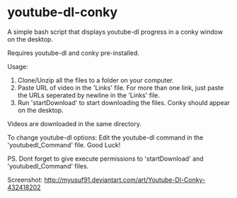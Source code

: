 youtube-dl-conky
================

A simple bash script that displays youtube-dl progress in a conky window on the desktop.

  Requires youtube-dl and conky pre-installed.
  
  Usage: 
  1. Clone/Unzip all the files to a folder on your computer.
  2. Paste URL of video in the 'Links' file. For more than one link, just paste the URLs seperated by newline in the 'Links' file.
  3. Run 'startDownload' to start downloading the files. Conky should appear on the desktop.
  
  Videos are downloaded in the same directory.
  
  To change youtube-dl options:
  Edit the youtube-dl command in the 'youtubedl_Command' file. Good Luck!
  
  PS. Dont forget to give execute permissions to 'startDownload' and 'youtubedl_Command' files.
  
  Screenshot: http://myusuf91.deviantart.com/art/Youtube-Dl-Conky-432418202
